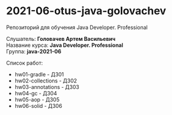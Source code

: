 # 2021-06-otus-java-golovachev  
Репозиторий для обучения Java Developer. Professional  

Слушатель: **Головачев Артем Васильевич**  
Название курса: **Java Developer. Professional**  
Группа: **java-2021-06**  

Список работ:  
- hw01-gradle - ДЗ01  
- hw02-collections - ДЗ02
- hw03-annotations - ДЗ03
- hw04-gc - ДЗ04
- hw05-aop - ДЗ05
- hw06-solid - ДЗ06

